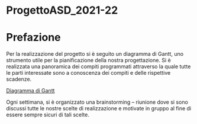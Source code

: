 # ProgettoASD_2021-22
# Prefazione

Per la realizzazione del progetto si è seguito un diagramma di Gantt, uno strumento utile per la pianificazione della nostra progettazione. Si è realizzata una panoramica dei compiti programmati attraverso la quale tutte le parti interessate sono a conoscenza dei compiti e delle rispettive scadenze.

[Diagramma di Gantt](PianificazioneProgetto.xlsx)

Ogni settimana, si è organizzato una brainstorming – riunione dove si sono discussi tutte le nostre scelte di realizzazione e motivate in gruppo al fine di essere sempre sicuri di tali scelte.
